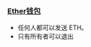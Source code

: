 ### [Ether钱包](https://github.com/weinteo/SolidityNote/blob/app_example/applications/EtherWallet.sol)

- 任何人都可以发送 ETH。
- 只有所有者可以退出